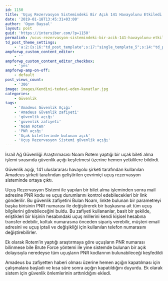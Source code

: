 ```yaml
---
id: 1150
title: 'Uçuş Rezervasyon Sistemindeki Bir Açık 141 Havayolunu Etkiledi'
date: '2019-01-18T13:45:31+03:00'
author: 'Ogun Baysal'
layout: post
guid: 'https://intersiber.com/?p=1150'
permalink: /ucus-rezervasyon-sistemindeki-bir-acik-141-havayolunu-etkiledi/
td_post_theme_settings:
    - 'a:2:{s:16:"td_post_template";s:17:"single_template_5";s:14:"td_primary_cat";s:2:"10";}'
ampforwp_custom_content_editor:
    - ''
ampforwp_custom_content_editor_checkbox:
    - 'yes'
ampforwp-amp-on-off:
    - default
post_views_count:
    - '306'
image: images/Kendini-tedavi-eden-kanatlar.jpg
categories:
    - Güvenlik
tags:
    - 'Amadeus Güvenlik Açığı'
    - 'Amadeus Güvenlik zafiyeti'
    - 'güvenlik açığı'
    - 'güvenlik zafiyeti'
    - 'Noam Rotem'
    - 'PNR açığı'
    - 'Uçak biletlerinde bulunan açık'
    - 'Uçuş Rezervasyon Sistemi güvenlik açığı'
---
```


İsrail Ağ Güvenliği Araştırmacısı Noam Rotem yaptığı bir uçak bileti alma işlemi sırasında güvenlik açığı keşfetmesi üzerine hemen yetkililere bildirdi.

Güvenlik açığı, 141 uluslararası havayolu şirketi tarafından kullanılan Amadeus şirketi tarafından geliştirilen çevrimiçi uçuş rezervasyon sisteminde ortaya çıktı.

Uçuş Rezervasyon Sistemi ile yapılan bir bilet alma işleminden sonra mail adresine PNR kodu ve uçuş durumlarını kontrol edebilecekleri bir link gönderilir. Bu güvenlik zafiyetini Bulan Noam, linkte bulunan bir parametreyi başka birisinin PNR numarası ile değiştirerek bir başkasına ait tüm uçuş bilgilerini görebileceğini buldu. Bu zafiyeti kullananlar, basit bir şekilde, eriştikleri bir kişinin hesabındaki uçuş millerini kendi kişisel hesabına transfer edebilir, koltuk numarasına önceden sipariş verebilir, müşteri email adresini ve uçuş iptali ve değişikliği için kullanılan telefon numarasını değiştirebilirler.

Ek olarak Rotem’in yaptığı araştırmaya göre uçuşların PNR numarası bilinmese bile Brute Force yöntemi ile yine sistemde bulunan bir açık dolayısıyla neredeyse tüm uçuşların PNR kodlarının bulunabileceği keşfedildi

Amadeus bu zafiyetten haberi olması üzerine hemen açığın kapatılması için çalışmalara başladı ve kısa süre sonra açığın kapatıldığını duyurdu. Ek olarak sistem için güvenlik önlemlerinin arttırıldığını ekledi.